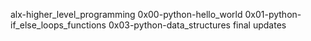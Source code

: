 alx-higher_level_programming
0x00-python-hello_world
0x01-python-if_else_loops_functions
0x03-python-data_structures
final updates
